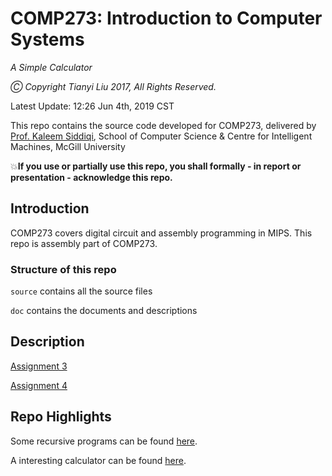 # COMP273: Introduction to Computer Systems
*A Simple Calculator*

*Ⓒ Copyright Tianyi Liu 2017, All Rights Reserved.*

Latest Update: 12:26 Jun 4th, 2019 CST

This repo contains the source code developed for COMP273, delivered by [Prof. Kaleem Siddiqi](http://www.cim.mcgill.ca/~siddiqi/), School of Computer Science & Centre for Intelligent Machines, McGill University

💥**If you use or partially use this repo, you shall formally - in report or presentation - acknowledge this repo.**

## Introduction
COMP273 covers digital circuit and assembly programming in MIPS. This repo is assembly part of COMP273.

### Structure of this repo
`source` contains all the source files

`doc`    contains the documents and descriptions

## Description
[Assignment 3](https://github.com/evanliuty/comp273/blob/master/doc/a3.pdf)

[Assignment 4](https://github.com/evanliuty/comp273/blob/master/doc/a3.pdf)

## Repo Highlights
Some recursive programs can be found [here](https://github.com/evanliuty/comp273/tree/master/source/Assignment_3).

A interesting calculator can be found [here](https://github.com/evanliuty/comp273/tree/master/source/Assignment_4/calculator.asm).
